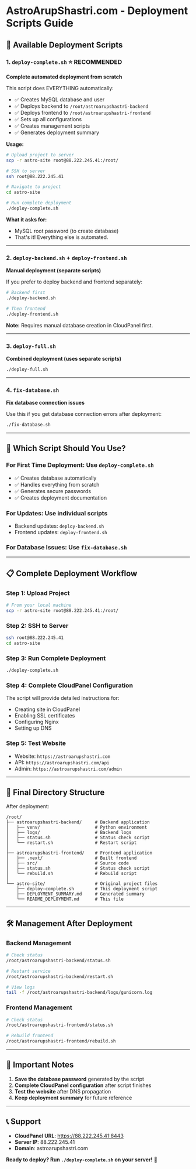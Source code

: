 # AstroArupShastri.com - Deployment Scripts Guide

## 🚀 Available Deployment Scripts

### 1. **`deploy-complete.sh`** ⭐ **RECOMMENDED**
**Complete automated deployment from scratch**

This script does EVERYTHING automatically:
- ✅ Creates MySQL database and user
- ✅ Deploys backend to `/root/astroarupshastri-backend`
- ✅ Deploys frontend to `/root/astroarupshastri-frontend`
- ✅ Sets up all configurations
- ✅ Creates management scripts
- ✅ Generates deployment summary

**Usage:**
```bash
# Upload project to server
scp -r astro-site root@88.222.245.41:/root/

# SSH to server
ssh root@88.222.245.41

# Navigate to project
cd astro-site

# Run complete deployment
./deploy-complete.sh
```

**What it asks for:**
- MySQL root password (to create database)
- That's it! Everything else is automated.

---

### 2. **`deploy-backend.sh`** + **`deploy-frontend.sh`**
**Manual deployment (separate scripts)**

If you prefer to deploy backend and frontend separately:

```bash
# Backend first
./deploy-backend.sh

# Then frontend
./deploy-frontend.sh
```

**Note:** Requires manual database creation in CloudPanel first.

---

### 3. **`deploy-full.sh`**
**Combined deployment (uses separate scripts)**

```bash
./deploy-full.sh
```

---

### 4. **`fix-database.sh`**
**Fix database connection issues**

Use this if you get database connection errors after deployment:

```bash
./fix-database.sh
```

---

## 🎯 Which Script Should You Use?

### For **First Time Deployment**: Use `deploy-complete.sh`
- ✅ Creates database automatically
- ✅ Handles everything from scratch
- ✅ Generates secure passwords
- ✅ Creates deployment documentation

### For **Updates**: Use individual scripts
- Backend updates: `deploy-backend.sh`
- Frontend updates: `deploy-frontend.sh`

### For **Database Issues**: Use `fix-database.sh`

---

## 📋 Complete Deployment Workflow

### Step 1: Upload Project
```bash
# From your local machine
scp -r astro-site root@88.222.245.41:/root/
```

### Step 2: SSH to Server
```bash
ssh root@88.222.245.41
cd astro-site
```

### Step 3: Run Complete Deployment
```bash
./deploy-complete.sh
```

### Step 4: Complete CloudPanel Configuration
The script will provide detailed instructions for:
- Creating site in CloudPanel
- Enabling SSL certificates
- Configuring Nginx
- Setting up DNS

### Step 5: Test Website
- Website: `https://astroarupshastri.com`
- API: `https://astroarupshastri.com/api`
- Admin: `https://astroarupshastri.com/admin`

---

## 📁 Final Directory Structure

After deployment:
```
/root/
├── astroarupshastri-backend/     # Backend application
│   ├── venv/                     # Python environment
│   ├── logs/                     # Backend logs
│   ├── status.sh                 # Status check script
│   └── restart.sh                # Restart script
│
├── astroarupshastri-frontend/    # Frontend application
│   ├── .next/                    # Built frontend
│   ├── src/                      # Source code
│   ├── status.sh                 # Status check script
│   └── rebuild.sh                # Rebuild script
│
└── astro-site/                   # Original project files
    ├── deploy-complete.sh        # This deployment script
    ├── DEPLOYMENT_SUMMARY.md     # Generated summary
    └── README_DEPLOYMENT.md      # This file
```

---

## 🛠️ Management After Deployment

### Backend Management
```bash
# Check status
/root/astroarupshastri-backend/status.sh

# Restart service
/root/astroarupshastri-backend/restart.sh

# View logs
tail -f /root/astroarupshastri-backend/logs/gunicorn.log
```

### Frontend Management
```bash
# Check status
/root/astroarupshastri-frontend/status.sh

# Rebuild frontend
/root/astroarupshastri-frontend/rebuild.sh
```

---

## 🔐 Important Notes

1. **Save the database password** generated by the script
2. **Complete CloudPanel configuration** after script finishes
3. **Test the website** after DNS propagation
4. **Keep deployment summary** for future reference

---

## 📞 Support

- **CloudPanel URL**: https://88.222.245.41:8443
- **Server IP**: 88.222.245.41
- **Domain**: astroarupshastri.com

**Ready to deploy? Run `./deploy-complete.sh` on your server!** 🚀
